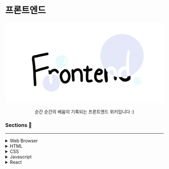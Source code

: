 # 프론트엔드

<p align="center">
<img src="./img/frontend.jpeg" alt="Frontend" style="width:600px;"/>
</p>
  
<div align="center">순간 순간의 배움이 기록되는 프론트엔드 위키입니다 :)</div>


### Sections 📖

---

<details>
<summary>Web Browser</summary>
<div markdown="1">

1. [브라우저의 동작원리는 무엇일까요](./Web_Browser/브라우저의_동작원리는_무엇일까요.md)

</div>
</details>

<details>
<summary>HTML</summary>
<div markdown="1">

</div>
</details>

<details>
<summary>CSS</summary>
<div markdown="1">

</div>
</details>

<details>
<summary>Javascript</summary>
<div markdown="1">

1. [실행 컨텍스트는 무엇일까요](./Javascript/실행_컨텍스트는_무엇일까요.md)
2. [var, let, const는 무엇일까요](./Javascript/var_let_const는_무엇일까요.md)
2. [클로저는 무엇일까요](./Javascript/클로저는_무엇일까요.md)
4. [자바스크립트의 함수는 무엇일까요](./Javascript/자바스크립트의_함수는_무엇일까요.md)
5. [자바스크립트의 비동기 프로그래밍은 무엇일까요](./Javascript/자바스크립트의_비동기_프로그래밍은_무엇일까요.md)

</div>
</details>

<details>
<summary>React</summary>
<div markdown="1">

</div>
</details>

